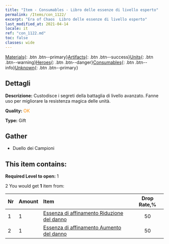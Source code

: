 ```yaml
---
title: "Item - Consumables - Libro delle essenze di livello esperto"
permalink: /Items/con_1122/
excerpt: "Era of Chaos  Libro delle essenze di livello esperto"
last_modified_at: 2021-04-14
locale: it
ref: "con_1122.md"
toc: false
classes: wide
---
```

 [Materials](/it/Items/){: .btn .btn--primary}[Artifacts](/it/Items/Artifacts/){: .btn .btn--success}[Units](/it/Items/Units/){: .btn .btn--warning}[Heroes](/it/Items/Heroes/){: .btn .btn--danger}[Consumables](/it/Items/Consumables/){: .btn .btn--info}[Unknown](/it/Items/Unknown/){: .btn .btn--primary}

## Dettagli
 **Descrizione:** Custodisce i segreti della battaglia di livello avanzato. Fanne uso per migliorare la resistenza magica delle unità.

 **Quality:** <span style="color: #FF8C00">OK</span>

 **Type:** Gift

## Gather

*    Duello dei Campioni 

## This item contains:

 **Required Level to open:** 1

 2 You would get **1** item  from:

  | Nr | Amount |     Item    | Drop Rate,% |
  |:---|:-------|:------------|:---------:|
  | 1 | 1 | [Essenza di affinamento Riduzione del danno](/it/Items/con_1116/) | 50 | 
  | 2 | 1 | [Essenza di affinamento Aumento del danno](/it/Items/con_1117/) | 50 | 
